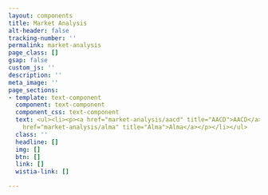 ```yaml
---
layout: components
title: Market Analysis
alt-header: false
tracking-number: ''
permalink: market-analysis
page_class: []
gsap: false
custom_js: ''
description: ''
meta_image: ''
page_sections:
- template: text-component
  component: text-component
  component_css: text-component
  text: <ul><li><p><a href="market-analysis/aacd" title="AACD">AACD</a></p></li><li><p><a
    href="market-analysis/alma" title="Alma">Alma</a></p></li></ul>
  class: ''
  headline: []
  img: []
  btn: []
  link: []
  wistia-link: []

---
```

